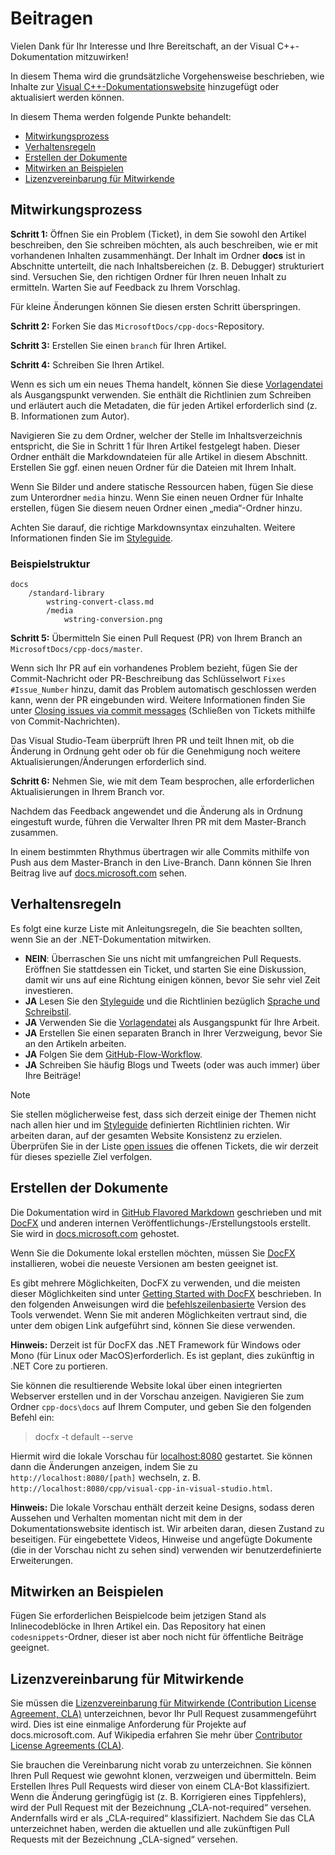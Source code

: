 # <a name="contributing"></a>Beitragen

Vielen Dank für Ihr Interesse und Ihre Bereitschaft, an der Visual C++-Dokumentation mitzuwirken!

In diesem Thema wird die grundsätzliche Vorgehensweise beschrieben, wie Inhalte zur [Visual C++-Dokumentationswebsite](https://docs.microsoft.com/cpp) hinzugefügt oder aktualisiert werden können.

In diesem Thema werden folgende Punkte behandelt:

* [Mitwirkungsprozess](#process-for-contributing)
* [Verhaltensregeln](#dos-and-donts)
* [Erstellen der Dokumente](#building-the-docs)
* [Mitwirken an Beispielen](#contributing-to-samples)
* [Lizenzvereinbarung für Mitwirkende](#contributor-license-agreement)

## <a name="process-for-contributing"></a>Mitwirkungsprozess

**Schritt 1:** Öffnen Sie ein Problem (Ticket), in dem Sie sowohl den Artikel beschreiben, den Sie schreiben möchten, als auch beschreiben, wie er mit vorhandenen Inhalten zusammenhängt.
Der Inhalt im Ordner **docs** ist in Abschnitte unterteilt, die nach Inhaltsbereichen (z. B. Debugger) strukturiert sind. Versuchen Sie, den richtigen Ordner für Ihren neuen Inhalt zu ermitteln. Warten Sie auf Feedback zu Ihrem Vorschlag.

Für kleine Änderungen können Sie diesen ersten Schritt überspringen.

**Schritt 2:** Forken Sie das `MicrosoftDocs/cpp-docs`-Repository.

**Schritt 3:** Erstellen Sie einen `branch` für Ihren Artikel.

**Schritt 4:** Schreiben Sie Ihren Artikel.

Wenn es sich um ein neues Thema handelt, können Sie diese [Vorlagendatei](./styleguide/template.md) als Ausgangspunkt verwenden. Sie enthält die Richtlinien zum Schreiben und erläutert auch die Metadaten, die für jeden Artikel erforderlich sind (z. B. Informationen zum Autor).

Navigieren Sie zu dem Ordner, welcher der Stelle im Inhaltsverzeichnis entspricht, die Sie in Schritt 1 für Ihren Artikel festgelegt haben.
Dieser Ordner enthält die Markdowndateien für alle Artikel in diesem Abschnitt. Erstellen Sie ggf. einen neuen Ordner für die Dateien mit Ihrem Inhalt.

Wenn Sie Bilder und andere statische Ressourcen haben, fügen Sie diese zum Unterordner `media` hinzu. Wenn Sie einen neuen Ordner für Inhalte erstellen, fügen Sie diesem neuen Ordner einen „media“-Ordner hinzu.

Achten Sie darauf, die richtige Markdownsyntax einzuhalten. Weitere Informationen finden Sie im [Styleguide](./styleguide/template.md).

### <a name="example-structure"></a>Beispielstruktur

    docs
        /standard-library
            wstring-convert-class.md
            /media
                wstring-conversion.png

**Schritt 5:** Übermitteln Sie einen Pull Request (PR) von Ihrem Branch an `MicrosoftDocs/cpp-docs/master`.

Wenn sich Ihr PR auf ein vorhandenes Problem bezieht, fügen Sie der Commit-Nachricht oder PR-Beschreibung das Schlüsselwort `Fixes #Issue_Number` hinzu, damit das Problem automatisch geschlossen werden kann, wenn der PR eingebunden wird. Weitere Informationen finden Sie unter [Closing issues via commit messages](https://help.github.com/articles/closing-issues-via-commit-messages/) (Schließen von Tickets mithilfe von Commit-Nachrichten).

Das Visual Studio-Team überprüft Ihren PR und teilt Ihnen mit, ob die Änderung in Ordnung geht oder ob für die Genehmigung noch weitere Aktualisierungen/Änderungen erforderlich sind.

**Schritt 6:** Nehmen Sie, wie mit dem Team besprochen, alle erforderlichen Aktualisierungen in Ihrem Branch vor.

Nachdem das Feedback angewendet und die Änderung als in Ordnung eingestuft wurde, führen die Verwalter Ihren PR mit dem Master-Branch zusammen.

In einem bestimmten Rhythmus übertragen wir alle Commits mithilfe von Push aus dem Master-Branch in den Live-Branch. Dann können Sie Ihren Beitrag live auf [docs.microsoft.com](https://docs.microsoft.com/cpp/) sehen.

## <a name="dos-and-donts"></a>Verhaltensregeln

Es folgt eine kurze Liste mit Anleitungsregeln, die Sie beachten sollten, wenn Sie an der .NET-Dokumentation mitwirken.

- **NEIN**: Überraschen Sie uns nicht mit umfangreichen Pull Requests. Eröffnen Sie stattdessen ein Ticket, und starten Sie eine Diskussion, damit wir uns auf eine Richtung einigen können, bevor Sie sehr viel Zeit investieren.
- **JA** Lesen Sie den [Styleguide](./styleguide/template.md) und die Richtlinien bezüglich [Sprache und Schreibstil](./styleguide/voice-tone.md).
- **JA** Verwenden Sie die [Vorlagendatei](./styleguide/template.md) als Ausgangspunkt für Ihre Arbeit.
- **JA** Erstellen Sie einen separaten Branch in Ihrer Verzweigung, bevor Sie an den Artikeln arbeiten.
- **JA** Folgen Sie dem [GitHub-Flow-Workflow](https://guides.github.com/introduction/flow/).
- **JA** Schreiben Sie häufig Blogs und Tweets (oder was auch immer) über Ihre Beiträge!

> [!NOTE]
> Sie stellen möglicherweise fest, dass sich derzeit einige der Themen nicht nach allen hier und im [Styleguide](./styleguide/template.md) definierten Richtlinien richten. Wir arbeiten daran, auf der gesamten Website Konsistenz zu erzielen. Überprüfen Sie in der Liste [open issues](https://github.com/MicrosoftDocs/cpp-docs/issues?q=is%3Aissue+is%3Aopen+label%3Aguidelines-adherence) die offenen Tickets, die wir derzeit für dieses spezielle Ziel verfolgen.

## <a name="building-the-docs"></a>Erstellen der Dokumente

Die Dokumentation wird in [GitHub Flavored Markdown](https://help.github.com/categories/writing-on-github/) geschrieben und mit [DocFX](https://dotnet.github.io/docfx/) und anderen internen Veröffentlichungs-/Erstellungstools erstellt. Sie wird in [docs.microsoft.com](https://docs.microsoft.com/) gehostet.

Wenn Sie die Dokumente lokal erstellen möchten, müssen Sie [DocFX](https://dotnet.github.io/docfx/) installieren, wobei die neueste Versionen am besten geeignet ist.

Es gibt mehrere Möglichkeiten, DocFX zu verwenden, und die meisten dieser Möglichkeiten sind unter [Getting Started with DocFX](https://dotnet.github.io/docfx/tutorial/docfx_getting_started.html) beschrieben. In den folgenden Anweisungen wird die [befehlszeilenbasierte](https://dotnet.github.io/docfx/tutorial/docfx_getting_started.html#2-use-docfx-as-a-command-line-tool) Version des Tools verwendet. Wenn Sie mit anderen Möglichkeiten vertraut sind, die unter dem obigen Link aufgeführt sind, können Sie diese verwenden.

**Hinweis:** Derzeit ist für DocFX das .NET Framework für Windows oder Mono (für Linux oder MacOS)erforderlich. Es ist geplant, dies zukünftig in .NET Core zu portieren.

Sie können die resultierende Website lokal über einen integrierten Webserver erstellen und in der Vorschau anzeigen. Navigieren Sie zum Ordner `cpp-docs\docs` auf Ihrem Computer, und geben Sie den folgenden Befehl ein:

> docfx -t default --serve

Hiermit wird die lokale Vorschau für [localhost:8080](http://localhost:8080) gestartet. Sie können dann die Änderungen anzeigen, indem Sie zu `http://localhost:8080/[path]` wechseln, z. B. `http://localhost:8080/cpp/visual-cpp-in-visual-studio.html`.

**Hinweis:** Die lokale Vorschau enthält derzeit keine Designs, sodass deren Aussehen und Verhalten momentan nicht mit dem in der Dokumentationswebsite identisch ist. Wir arbeiten daran, diesen Zustand zu beseitigen. Für eingebettete Videos, Hinweise und angefügte Dokumente (die in der Vorschau nicht zu sehen sind) verwenden wir benutzerdefinierte Erweiterungen.

## <a name="contributing-to-samples"></a>Mitwirken an Beispielen

Fügen Sie erforderlichen Beispielcode beim jetzigen Stand als Inlinecodeblöcke in Ihren Artikel ein. Das Repository hat einen `codesnippets`-Ordner, dieser ist aber noch nicht für öffentliche Beiträge geeignet.

## <a name="contributor-license-agreement"></a>Lizenzvereinbarung für Mitwirkende

Sie müssen die [Lizenzvereinbarung für Mitwirkende (Contribution License Agreement, CLA)](LICENSE) unterzeichnen, bevor Ihr Pull Request zusammengeführt wird. Dies ist eine einmalige Anforderung für Projekte auf docs.microsoft.com. Auf Wikipedia erfahren Sie mehr über [Contributor License Agreements (CLA)](https://en.wikipedia.org/wiki/Contributor_License_Agreement).

Sie brauchen die Vereinbarung nicht vorab zu unterzeichnen. Sie können Ihren Pull Request wie gewohnt klonen, verzweigen und übermitteln. Beim Erstellen Ihres Pull Requests wird dieser von einem CLA-Bot klassifiziert. Wenn die Änderung geringfügig ist (z. B. Korrigieren eines Tippfehlers), wird der Pull Request mit der Bezeichnung „CLA-not-required“ versehen. Andernfalls wird er als „CLA-required“ klassifiziert. Nachdem Sie das CLA unterzeichnet haben, werden die aktuellen und alle zukünftigen Pull Requests mit der Bezeichnung „CLA-signed“ versehen.
